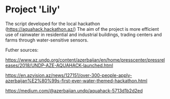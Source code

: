 # Project 'Lily'

The script developed for the local hackathon (https://aquahack.hackathon.az/)
The aim of the project is more efficient use of rainwater in residential and industrial buildings, trading centers and farms through water-sensitive sensors.

Futher sources:

https://www.az.undp.org/content/azerbaijan/en/home/presscenter/pressreleases/2018/UNDP-AZE-AQUAHACK-launched.html

https://en.azvision.az/news/127151/over-300-people-apply-azerbaijan%E2%80%99s-first-ever-water-themed-hackathon.html

https://medium.com/@azerbaijan.undp/aquahack-5713d1b2d2ed
